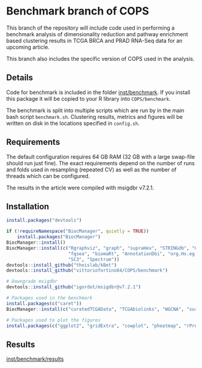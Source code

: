 # Benchmark branch of COPS

This branch of the repository will include code used in performing a benchmark analysis of dimensionality reduction and pathway enrichment based clustering results in TCGA BRCA and PRAD RNA-Seq data for an upcoming article. 

This branch also includes the specific version of COPS used in the analysis.

## Details

Code for benchmark is included in the folder [inst/benchmark](inst/benchmark). 
If you install this package it will be copied to your R library into `COPS/benchmark`.

The benchmark is split into multiple scripts which are run by in the main bash script `benchmark.sh`.
Clustering results, metrics and figures will be written on disk in the locations specified in `config.sh`.

## Requirements

The default configuration requires 64 GB RAM (32 GB with a large swap-file should run just fine). 
The exact requirements depend on the number of runs and folds used in resampling (repeated CV) as well as the number of threads which can be configured.

The results in the article were compiled with msigdbr v7.2.1.

## Installation

```R
install.packages("devtools")

if (!requireNamespace("BiocManager", quietly = TRUE))
    install.packages("BiocManager")
BiocManager::install()
BiocManager::install(c("Rgraphviz", "graph", "supraHex", "STRINGdb", "GSVA", 
                       "fgsea", "biomaRt", "AnnotationDbi", "org.Hs.eg.db",
                       "SC3", "Spectrum"))
devtools::install_github("theislab/kBet")
devtools::install_github("vittoriofortino84/COPS/benchmark")

# Downgrade msigdbr
devtools::install_github("igordot/msigdbr@v7.2.1")

# Packages used in the benchmark
install.packages(c("caret"))
BiocManager::install(c("curatedTCGAData", "TCGAbiolinks", "WGCNA", "survminer"))

# Packages used to plot the figures
install.packages(c("ggplot2", "gridExtra", "cowplot", "pheatmap", "rPref"))
```

## Results

[inst/benchmark/results](inst/benchmark/results)
